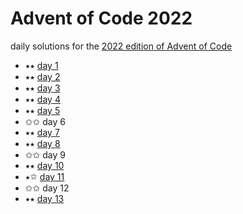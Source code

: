 # Advent of Code 2022

daily solutions for the [2022 edition of Advent of Code](https://adventofcode.com/2022)

- ⭑⭑ [day 1](/day-01/day1.js)
- ⭑⭑ [day 2](/day-02/day2.js)
- ⭑⭑ [day 3](/day-03/day3.js)
- ⭑⭑ [day 4](/day-04/day4.js)
- ⭑⭑ [day 5](/day-05/day5.js)
- ✩✩ day 6
- ⭑⭑ [day 7](/day-07/day7.js)
- ⭑⭑ [day 8](/day-08/day8.js)
- ✩✩ day 9
- ⭑⭑ [day 10](/day-10/day10.js)
- ⭑✩ [day 11](/day-11/day11.js)
- ✩✩ day 12
- ⭑⭑ [day 13](/day-13/day13.js)
